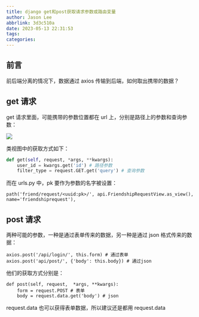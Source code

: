 ```yaml
---
title: django get和post获取请求参数或路由变量
author: Jason Lee
abbrlink: 3d3c510a
date: 2023-05-13 22:31:53
tags:
categories:
---
```


## 前言

前后端分离的情况下，数据通过 axios 传输到后端，如何取出携带的数据？

## get 请求

get 请求里面，可能携带的参数位置都在 url 上，分别是路径上的参数和查询参数：

![](https://cdn.jsdelivr.net/gh/li199-code/blog-imgs@main/16839892604181683989259695.png)

类视图中的获取方式如下：

```python
def get(self, request, *args, **kwargs):
    user_id = kwargs.get('id') # 路径参数
    filter_type = request.GET.get('query') # 查询参数
```

而在 urls.py 中，pk 要作为参数的名字被设置：

```
path('friend/request/<uuid:pk>/', api.FriendshipRequestView.as_view(), name='friendshiprequest'),
```

## post 请求

两种可能的参数，一种是通过表单传来的数据，另一种是通过 json 格式传来的数据：

```
axios.post('/api/login/', this.form) # 通过表单
axios.post('api/post/', {'body': this.body}) # 通过json
```

他们的获取方式分别是：

```
def post(self, request,  *args, **kwargs):
    form = request.POST # 表单
    body = request.data.get('body') # json

```

request.data 也可以获得表单数据，所以建议还是都用 request.data
